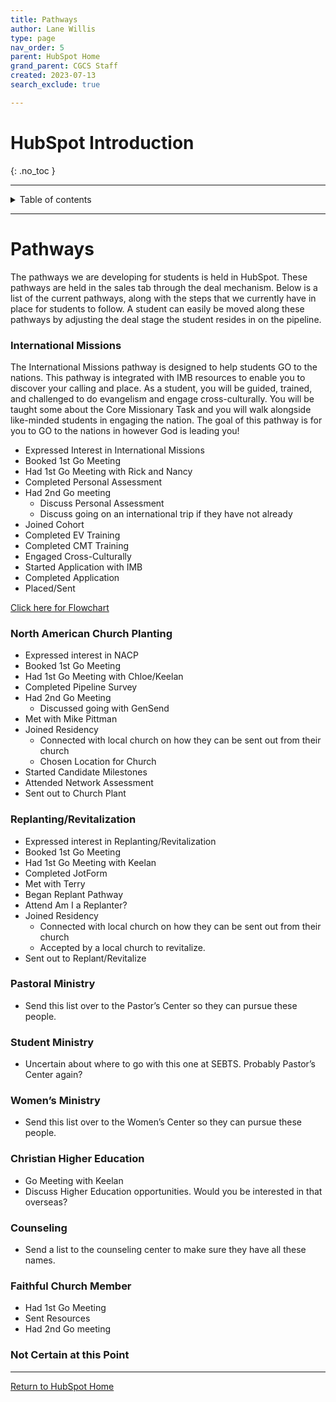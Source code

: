```yaml
---
title: Pathways
author: Lane Willis
type: page
nav_order: 5
parent: HubSpot Home
grand_parent: CGCS Staff
created: 2023-07-13
search_exclude: true

---
```


# HubSpot Introduction
{: .no_toc }

---

<details closed markdown="block">
  <summary>
    Table of contents
  </summary>
  {: .text-delta }
1. TOC
{:toc}
</details>

---

# Pathways

The pathways we are developing for students is held in HubSpot. These pathways are held in the sales tab through the deal mechanism. Below is a list of the current pathways, along with the steps that we currently have in place for students to follow. A student can easily be moved along these pathways by adjusting the deal stage the student resides in on the pipeline.

### International Missions
The International Missions pathway is designed to help students GO to the nations. This pathway is integrated with IMB resources to enable you to discover your calling and place. As a student, you will be guided, trained, and challenged to do evangelism and engage cross-culturally. You will be taught some about the Core Missionary Task and you will walk alongside like-minded students in engaging the nation. The goal of this pathway is for you to GO to the nations in however God is leading you!

* Expressed Interest in International Missions
* Booked 1st Go Meeting
* Had 1st Go Meeting with Rick and Nancy
* Completed Personal Assessment
* Had 2nd Go meeting
     * Discuss Personal Assessment
     * Discuss going on an international trip if they have not already
* Joined Cohort
* Completed EV Training
* Completed CMT Training
* Engaged Cross-Culturally
* Started Application with IMB
* Completed Application
* Placed/Sent

[Click here for Flowchart](/files/pathway-flowcharts/Screenshot%202023-08-31%209.41.46%20AM.png)

### North American Church Planting
* Expressed interest in NACP
* Booked 1st Go Meeting
* Had 1st Go Meeting with Chloe/Keelan
* Completed Pipeline Survey
* Had 2nd Go Meeting
     * Discussed going with GenSend
* Met with Mike Pittman
* Joined Residency
     * Connected with local church on how they can be sent out from their church
     * Chosen Location for Church
* Started Candidate Milestones
* Attended Network Assessment
* Sent out to Church Plant

### Replanting/Revitalization
* Expressed interest in Replanting/Revitalization
* Booked 1st Go Meeting
* Had 1st Go Meeting with Keelan
* Completed JotForm
* Met with Terry
* Began Replant Pathway
* Attend Am I a Replanter?
* Joined Residency
     * Connected with local church on how they can be sent out from their church
     * Accepted by a local church to revitalize.
* Sent out to Replant/Revitalize

### Pastoral Ministry
* Send this list over to the Pastor’s Center so they can pursue these people.

### Student Ministry
* Uncertain about where to go with this one at SEBTS. Probably Pastor’s Center again?

### Women’s Ministry
* Send this list over to the Women’s Center so they can pursue these people.

### Christian Higher Education
* Go Meeting with Keelan
* Discuss Higher Education opportunities. Would you be interested in that overseas?

### Counseling
* Send a list to the counseling center to make sure they have all these names.

### Faithful Church Member
* Had 1st Go Meeting
* Sent Resources
* Had 2nd Go meeting

### Not Certain at this Point

---

[Return to HubSpot Home](/cgcs-staff-information/hubspot/hubspot.html)
